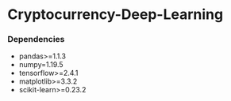 # Cryptocurrency-Deep-Learning

### Dependencies

-  pandas>=1.1.3
-  numpy=1.19.5
-  tensorflow>=2.4.1
-  matplotlib>=3.3.2
-  scikit-learn>=0.23.2
